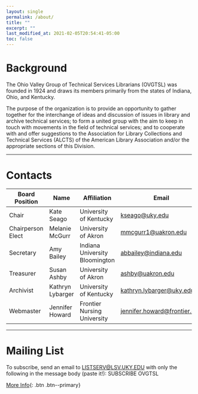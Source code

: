 ```yaml
---
layout: single
permalink: /about/
title: ""
excerpt: ""
last_modified_at: 2021-02-05T20:54:41-05:00
toc: false
---
```


# Background

The Ohio Valley Group of Technical Services Librarians (OVGTSL) was founded in 1924 and draws its members primarily from the states of Indiana, Ohio, and Kentucky.

The purpose of the organization is to provide an opportunity to gather together for the interchange of ideas and discussion of issues in library and archive technical services; to form a united group with the aim to keep in touch with movements in the field of technical services; and to cooperate with and offer suggestions to the Association for Library Collections and Technical Services (ALCTS) of the American Library Association and/or the appropriate sections of this Division.

<hr class="invisible"/>

# Contacts

| Board Position    | Name              | Affiliation                     | Email                         |
|-------------------|-------------------|---------------------------------|-------------------------------|
| Chair             | Kate Seago        | University of Kentucky          | kseago@uky.edu                |
| Chairperson Elect | Melanie McGurr    | University of Akron             | mmcgurr1@uakron.edu           |
| Secretary         | Amy Bailey        | Indiana University Bloomington  | abbailey@indiana.edu          |
| Treasurer         | Susan Ashby       | University of Akron             | ashby@uakron.edu              |
| Archivist         | Kathryn Lybarger  | University of Kentucky          | kathryn.lybarger@uky.edu      |
| Webmaster         | Jennifer Howard   | Frontier Nursing University     | jennifer.howard@frontier.edu  |

<hr class="invisible"/>

# Mailing List

To subscribe, send an email to LISTSERV@LSV.UKY.EDU with only the following in the message body (paste it!): SUBSCRIBE OVGTSL

[More Info](http://www.lsoft.com/scripts/wl.exe?SL1=OVGTSL&H=LSV.UKY.EDU){: .btn .btn--primary}
